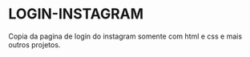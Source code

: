 # LOGIN-INSTAGRAM
Copia da pagina de login do instagram somente com html e css e mais outros projetos.
